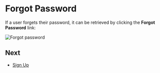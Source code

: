 # Forgot Password

If a user forgets their password, it can be retrieved by clicking the **Forgot Password** link:

<img src="D:/Github/documents/docs/en/images/forgot-password-1.png" alt="Forgot password" class="img-thumbnail" />

## Next

- [Sign Up](Features-Mvc-Core-Sign-Up)

